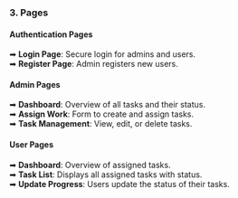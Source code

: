 
### **3. Pages**  

#### **Authentication Pages**  
➡ **Login Page**: Secure login for admins and users.  
➡ **Register Page**: Admin registers new users.  

#### **Admin Pages**  
➡ **Dashboard**: Overview of all tasks and their status.  
➡ **Assign Work**: Form to create and assign tasks.  
➡ **Task Management**: View, edit, or delete tasks.  


#### **User Pages**  
➡ **Dashboard**: Overview of assigned tasks.  
➡ **Task List**: Displays all assigned tasks with status.  
➡ **Update Progress**: Users update the status of their tasks.  